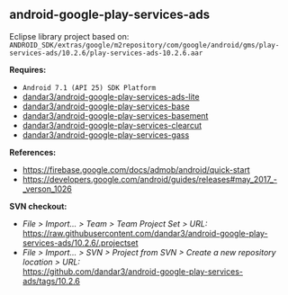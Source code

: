 ## android-google-play-services-ads

Eclipse library project based on:<br/>
`ANDROID_SDK/extras/google/m2repository/com/google/android/gms/play-services-ads/10.2.6/play-services-ads-10.2.6.aar`

**Requires:**
- `Android 7.1 (API 25) SDK Platform`
- [dandar3/android-google-play-services-ads-lite](https://github.com/dandar3/android-google-play-services-ads-lite/tree/10.2.6)
- [dandar3/android-google-play-services-base](https://github.com/dandar3/android-google-play-services-base/tree/10.2.6)
- [dandar3/android-google-play-services-basement](https://github.com/dandar3/android-google-play-services-basement/tree/10.2.6)
- [dandar3/android-google-play-services-clearcut](https://github.com/dandar3/android-google-play-services-clearcut/tree/10.2.6)
- [dandar3/android-google-play-services-gass](https://github.com/dandar3/android-google-play-services-gass/tree/10.2.6)

**References:**
- https://firebase.google.com/docs/admob/android/quick-start
- https://developers.google.com/android/guides/releases#may_2017_-_verson_1026

**SVN checkout:**
- _File > Import... > Team > Team Project Set > URL:_<br/>
  https://raw.githubusercontent.com/dandar3/android-google-play-services-ads/10.2.6/.projectset
- _File > Import... > SVN > Project from SVN > Create a new repository location > URL:_<br/> 
  https://github.com/dandar3/android-google-play-services-ads/tags/10.2.6